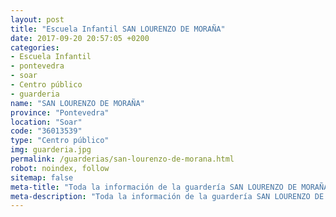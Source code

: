 ```yaml
---
layout: post
title: "Escuela Infantil SAN LOURENZO DE MORAÑA"
date: 2017-09-20 20:57:05 +0200
categories:
- Escuela Infantil
- pontevedra
- soar
- Centro público
- guarderia
name: "SAN LOURENZO DE MORAÑA"
province: "Pontevedra"
location: "Soar"
code: "36013539"
type: "Centro público"
img: guarderia.jpg
permalink: /guarderias/san-lourenzo-de-morana.html
robot: noindex, follow
sitemap: false
meta-title: "Toda la información de la guardería SAN LOURENZO DE MORAÑA"
meta-description: "Toda la información de la guardería SAN LOURENZO DE MORAÑA"
---
```

